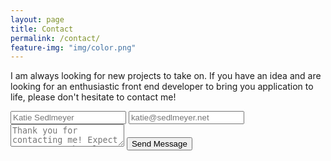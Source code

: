 ```yaml
---
layout: page
title: Contact
permalink: /contact/
feature-img: "img/color.png"
---
```


I am always looking for new projects to take on. If you have an idea and are looking for an enthusiastic front end developer to bring you application to life, please don't hesitate to contact me!

<form action="https://getsimpleform.com/messages?form_api_token=51ef7c5628941635242460834541b768" method="post">
  <!-- the redirect_to is optional, the form will redirect to the referrer on submission -->
  <input type='hidden' name='redirect_to' value='http://ksedlmeyer.github.io/thank-you/' />
  <input type='text' name='name' placeholder='Katie Sedlmeyer' />
  <input type='email' name='email' placeholder='katie@sedlmeyer.net' />
  <textarea name='message' placeholder='Thank you for contacting me! Expect a response shortly.'></textarea>
  <input type='submit' value='Send Message' />
</form>
